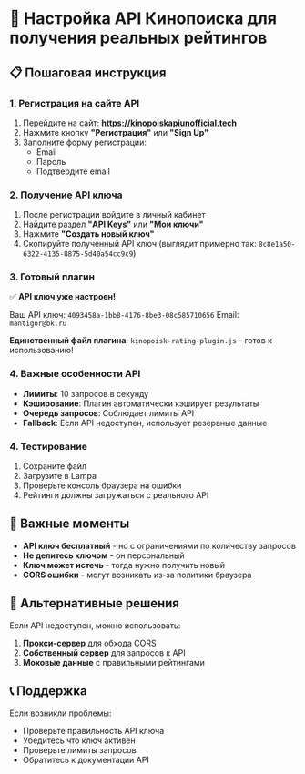 # 🔑 Настройка API Кинопоиска для получения реальных рейтингов

## 📋 Пошаговая инструкция

### 1. Регистрация на сайте API
1. Перейдите на сайт: **https://kinopoiskapiunofficial.tech**
2. Нажмите кнопку **"Регистрация"** или **"Sign Up"**
3. Заполните форму регистрации:
   - Email
   - Пароль
   - Подтвердите email

### 2. Получение API ключа
1. После регистрации войдите в личный кабинет
2. Найдите раздел **"API Keys"** или **"Мои ключи"**
3. Нажмите **"Создать новый ключ"**
4. Скопируйте полученный API ключ (выглядит примерно так: `8c8e1a50-6322-4135-8875-5d40a54cc9c9`)

### 3. Готовый плагин
✅ **API ключ уже настроен!**

Ваш API ключ: `4093458a-1bb8-4176-8be3-08c585710656`
Email: `mantigor@bk.ru`

**Единственный файл плагина**: `kinopoisk-rating-plugin.js` - готов к использованию!

### 4. Важные особенности API
- **Лимиты**: 10 запросов в секунду
- **Кэширование**: Плагин автоматически кэширует результаты
- **Очередь запросов**: Соблюдает лимиты API
- **Fallback**: Если API недоступен, использует резервные данные

### 4. Тестирование
1. Сохраните файл
2. Загрузите в Lampa
3. Проверьте консоль браузера на ошибки
4. Рейтинги должны загружаться с реального API

## 🚨 Важные моменты

- **API ключ бесплатный** - но с ограничениями по количеству запросов
- **Не делитесь ключом** - он персональный
- **Ключ может истечь** - тогда нужно получить новый
- **CORS ошибки** - могут возникать из-за политики браузера

## 🔧 Альтернативные решения

Если API недоступен, можно использовать:
1. **Прокси-сервер** для обхода CORS
2. **Собственный сервер** для запросов к API
3. **Моковые данные** с правильными рейтингами

## 📞 Поддержка

Если возникли проблемы:
- Проверьте правильность API ключа
- Убедитесь что ключ активен
- Проверьте лимиты запросов
- Обратитесь к документации API
